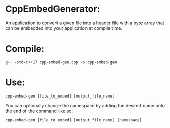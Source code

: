 # CppEmbedGenerator:

An application to convert a given file into a header file with a byte array that can be embedded into your application at compile time.

# Compile:

```
g++ -std=c++17 cpp-embed-gen.cpp -o cpp-embed-gen
```

# Use:

```
cpp-embed-gen [file_to_embed] [output_file_name]
```

You can optionally change the namespace by adding the desired name onto the end of the command like so:

```
cpp-embed-gen [file_to_embed] [output_file_name] [namespace]
```
